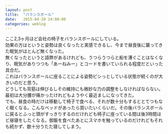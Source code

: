 ```yaml
---
layout: post
title:  "バランスボール"
date:   2015-04-20 14:00:00
categories: weblog
---
```


ここ2,3ヶ月ほど会社の椅子をバランスボールにしている。  
効果の方はというと姿勢は良くなったと実感できるし、今まで昼食後に襲ってきた眠気がほとんど無くなった。  
無くなったというと語弊があるけれども、うつらうつらと船を漕ぐことはなくなり、眠気がありつつも「あーねみー」とコードを書いていられる程度だといった具合だ。  
これはバランスボールに座ることによる姿勢ピシっとしている状態が続くのが大きいのだと思う。  
どうしても背筋は伸びるしその維持にも微妙な力の調整をしなければならない。最初は大分腰が痛かったけれどもようやく最近ましになってきた。  
でも、昼食の時だけは移動して椅子で食べる、それが数十分もするととてつもなく眠くなる。こんなベッドがあったら買いたいくらいだ。その後バランスボールに戻るとふっと頭がすっきりするのだけれども椅子に座っている間は後3時間ほど昼寝をしたくなる。御飯を食べたあとにスマホを触っているのだけれどもそれも続かず、数十分うたた寝してしまう。  